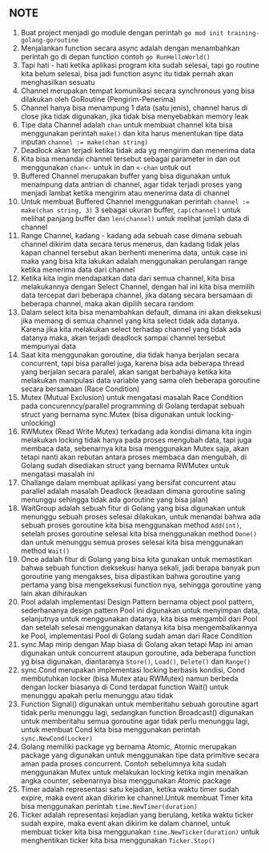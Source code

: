 ## NOTE

1. Buat project menjadi go module dengan perintah `go mod init training-golang-goroutine`
2. Menjalankan function secara async adalah dengan menambahkan perintah go di depan function contoh `go RunHelloWorld()`
3. Tapi hati - hati ketika aplikasi program kita sudah selesai, tapi go routine kita belum selesai, bisa jadi function async itu tidak pernah akan menghasilkan sesuatu
4. Channel merupakan tempat komunikasi secara synchronous yang bisa dilakukan oleh GoRoutine (Pengirim-Penerima)
5. Channel hanya bisa menampung 1 data (satu jenis), channel harus di close jika tidak digunakan, jika tidak bisa menyebabkan memory leak
6. Tipe data Channel adalah `chan` untuk membuat channel kita bisa menggunakan perintah `make()` dan kita harus menentukan tipe data inputan `channel := make(chan string)`
7. Deadlock akan terjadi ketika tidak ada yg mengirim dan menerima data
8. Kita bisa menandai channel tersebut sebagai parameter in dan out menggunakan `chan<-` untuk in dan `<-chan` untuk out
9. Buffered Channel merupakan buffer yang bisa digunakan untuk menampung data antrian di channel, agar tidak terjadi proses yang menjadi lambat ketika mengirim atau menerima data di channel
10. Untuk membuat Buffered Channel menggunakan perintah `channel := make(chan string, 3)` 3 sebagai ukuran buffer, `cap(channel)` untuk melihat panjang buffer dan `len(channel)` untuk melihat jumlah data di channel
11. Range Channel, kadang - kadang ada sebuah case dimana sebuah channel dikirim data secara terus menerus, dan kadang tidak jelas kapan channel tersebut akan berhenti menerima data, untuk case ini maka yang bisa kita lakukan adalah menggunakan perulangan range ketika menerima data dari channel
12. Ketika kita ingin mendapatkan data dari semua channel, kita bisa melakukannya dengan Select Channel, dengan hal ini kita bisa memilih data tercepat dari beberapa channel, jika datang secara bersamaan di beberapa channel, maka akan dipilih secara random
13. Dalam select kita bisa menambahkan default, dimana ini akan dieksekusi jika memang di semua channel yang kita select tidak ada datanya. Karena jika kita melakukan select terhadap channel yang tidak ada datanya maka, akan terjadi deadlock sampai channel tersebut mempunyai data
14. Saat kita menggunakan goroutine, dia tidak hanya berjalan secara concurrent, tapi bisa parallel juga, karena bisa ada beberapa thread yang berjalan secara paralel, akan sangat berbahaya ketika kita melakukan manipulasi data variable yang sama oleh beberapa goroutine secara bersamaan (Race Condition)
15. Mutex (Mutual Exclusion) untuk mengatasi masalah Race Condition pada concurenncy/parallel programming di Golang terdapat sebuah struct yang bernama sync.Mutex (bisa digunakan untuk locking-unlocking)
16. RWMutex (Read Write Mutex) terkadang ada kondisi dimana kita ingin melakukan locking tidak hanya pada proses mengubah data, tapi juga membaca data, sebenarnya kita bisa menggunakan Mutex saja, akan tetapi nanti akan rebutan antara proses membaca dan mengubah, di Golang sudah disediakan struct yang bernama RWMutex untuk mengatasi masalah ini
17. Challange dalam membuat aplikasi yang bersifat concurrent atau parallel adalah masalah Deadlock (keadaan dimana goroutine saling menunggu sehingga tidak ada goroutine yang bisa jalan)
18. WaitGroup adalah sebuah fitur di Golang yang bisa digunakan untuk menunggu sebuah proses selesai dilakukan, untuk menandai bahwa ada sebuah proses goroutine kita bisa menggunakan method `Add(int)`, setelah proses goroutine selesai kita bisa menggunakan method `Done()` dan untuk menunggu semua proses selesai kita bisa menggunakan method `Wait()`
19. Once adalah fitur di Golang yang bisa kita gunakan untuk memastikan bahwa sebuah function dieksekusi hanya sekali, jadi berapa banyak pun goroutine yang mengakses, bisa dipastikan bahwa goroutine yang pertama yang bisa mengeksekusi function nya, sehingga goroutine yang lain akan dihiraukan
20. Pool adalah implementasi Design Pattern bernama object pool pattern, sederhananya design pattern Pool ini digunakan untuk menyimpan data, selanjutnya untuk menggunakan datanya, kita bisa mengambil dari Pool dan setelah selesai menggunakan datanya kita bisa mengembalikannya ke Pool, implementasi Pool di Golang sudah aman dari Race Condition
21. sync.Map mirip dengan Map biasa di Golang akan tetapi Map ini aman digunakan untuk concurrent ataupun goroutine, ada beberapa function yg bisa digunakan, diantaranya `Store()`, `Load()`, `Delete()` dan `Range()`
22. sync.Cond merupakan implementasi locking berbasis kondisi, Cond membutuhkan locker (bisa Mutex atau RWMutex) namun berbeda dengan locker biasanya di Cond terdapat function Wait() untuk menunggu apakah perlu menunggu atau tidak
22. Function Signal() digunakan untuk memberitahu sebuah goroutine agart tidak perlu menunggu lagi, sedangkan function Broadcast() digunakan untuk memberitahu semua goroutine agar tidak perlu menunggu lagi, untuk membuat Cond kita bisa menggunakan perintah `sync.NewCond(Locker)`
23. Golang memiliki package yg bernama Atomic, Atomic merupakan package yang digunakan untuk menggunakan tipe data primitive secara aman pada proses concurrent. Contoh sebelumnya kita sudah menggunakan Mutex untuk melakukan locking ketika ingin menaikan angka counter, sebenarnya bisa menggunakan Atomic package
24. Timer adalah representasi satu kejadian, ketika waktu timer sudah expire, maka event akan dikirim ke channel.Untuk membuat Timer kita bisa menggunakan perintah `time.NewTimer(duration)`
25. Ticker adalah representasi kejadian yang berulang, ketika waktu ticker sudah expire, maka event akan dikirim ke dalam channel, untuk membuat ticker kita bisa menggunakan `time.NewTicker(duration)` untuk menghentikan ticker kita bisa menggunakan `Ticker.Stop()`